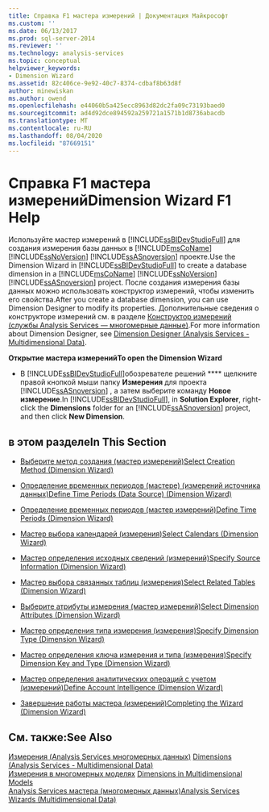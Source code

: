 ```yaml
---
title: Справка F1 мастера измерений | Документация Майкрософт
ms.custom: ''
ms.date: 06/13/2017
ms.prod: sql-server-2014
ms.reviewer: ''
ms.technology: analysis-services
ms.topic: conceptual
helpviewer_keywords:
- Dimension Wizard
ms.assetid: 82c406ce-9e92-40c7-8374-cdbaf8b63d8f
author: minewiskan
ms.author: owend
ms.openlocfilehash: e44060b5a425ecc8963d82dc2fa09c73193baed0
ms.sourcegitcommit: ad4d92dce894592a259721a1571b1d8736abacdb
ms.translationtype: MT
ms.contentlocale: ru-RU
ms.lasthandoff: 08/04/2020
ms.locfileid: "87669151"
---
```

# <a name="dimension-wizard-f1-help"></a><span data-ttu-id="d9dfc-102">Справка F1 мастера измерений</span><span class="sxs-lookup"><span data-stu-id="d9dfc-102">Dimension Wizard F1 Help</span></span>
  <span data-ttu-id="d9dfc-103">Используйте мастер измерений в [!INCLUDE[ssBIDevStudioFull](../includes/ssbidevstudiofull-md.md)] для создания измерения базы данных в [!INCLUDE[msCoName](../includes/msconame-md.md)] [!INCLUDE[ssNoVersion](../includes/ssnoversion-md.md)] [!INCLUDE[ssASnoversion](../includes/ssasnoversion-md.md)] проекте.</span><span class="sxs-lookup"><span data-stu-id="d9dfc-103">Use the Dimension Wizard in [!INCLUDE[ssBIDevStudioFull](../includes/ssbidevstudiofull-md.md)] to create a database dimension in a [!INCLUDE[msCoName](../includes/msconame-md.md)] [!INCLUDE[ssNoVersion](../includes/ssnoversion-md.md)] [!INCLUDE[ssASnoversion](../includes/ssasnoversion-md.md)] project.</span></span> <span data-ttu-id="d9dfc-104">После создания измерения базы данных можно использовать конструктор измерений, чтобы изменить его свойства.</span><span class="sxs-lookup"><span data-stu-id="d9dfc-104">After you create a database dimension, you can use Dimension Designer to modify its properties.</span></span> <span data-ttu-id="d9dfc-105">Дополнительные сведения о конструкторе измерений см. в разделе [Конструктор измерений (службы Analysis Services — многомерные данные)](dimension-designer-analysis-services-multidimensional-data.md).</span><span class="sxs-lookup"><span data-stu-id="d9dfc-105">For more information about Dimension Designer, see [Dimension Designer &#40;Analysis Services - Multidimensional Data&#41;](dimension-designer-analysis-services-multidimensional-data.md).</span></span>  
  
 <span data-ttu-id="d9dfc-106">**Открытие мастера измерений**</span><span class="sxs-lookup"><span data-stu-id="d9dfc-106">**To open the Dimension Wizard**</span></span>  
  
-   <span data-ttu-id="d9dfc-107">В [!INCLUDE[ssBIDevStudioFull](../includes/ssbidevstudiofull-md.md)]обозревателе решений \*\*\*\* щелкните правой кнопкой мыши папку **Измерения** для проекта [!INCLUDE[ssASnoversion](../includes/ssasnoversion-md.md)] , а затем выберите команду **Новое измерение**.</span><span class="sxs-lookup"><span data-stu-id="d9dfc-107">In [!INCLUDE[ssBIDevStudioFull](../includes/ssbidevstudiofull-md.md)], in **Solution Explorer**, right-click the **Dimensions** folder for an [!INCLUDE[ssASnoversion](../includes/ssasnoversion-md.md)] project, and then click **New Dimension**.</span></span>  
  
## <a name="in-this-section"></a><span data-ttu-id="d9dfc-108">в этом разделе</span><span class="sxs-lookup"><span data-stu-id="d9dfc-108">In This Section</span></span>  
  
-   [<span data-ttu-id="d9dfc-109">Выберите метод создания &#40;мастер измерений&#41;</span><span class="sxs-lookup"><span data-stu-id="d9dfc-109">Select Creation Method &#40;Dimension Wizard&#41;</span></span>](select-creation-method-dimension-wizard.md)  
  
-   [<span data-ttu-id="d9dfc-110">Определение временных периодов &#40;мастере&#41; &#40;измерений источника данных&#41;</span><span class="sxs-lookup"><span data-stu-id="d9dfc-110">Define Time Periods &#40;Data Source&#41; &#40;Dimension Wizard&#41;</span></span>](define-time-periods-data-source-dimension-wizard.md)  
  
-   [<span data-ttu-id="d9dfc-111">Определение временных периодов &#40;мастер измерений&#41;</span><span class="sxs-lookup"><span data-stu-id="d9dfc-111">Define Time Periods &#40;Dimension Wizard&#41;</span></span>](define-time-periods-dimension-wizard.md)  
  
-   [<span data-ttu-id="d9dfc-112">Мастер выбора календарей &#40;измерения&#41;</span><span class="sxs-lookup"><span data-stu-id="d9dfc-112">Select Calendars &#40;Dimension Wizard&#41;</span></span>](select-calendars-dimension-wizard.md)  
  
-   [<span data-ttu-id="d9dfc-113">Мастер определения исходных сведений &#40;измерений&#41;</span><span class="sxs-lookup"><span data-stu-id="d9dfc-113">Specify Source Information &#40;Dimension Wizard&#41;</span></span>](specify-source-information-dimension-wizard.md)  
  
-   [<span data-ttu-id="d9dfc-114">Мастер выбора связанных таблиц &#40;измерения&#41;</span><span class="sxs-lookup"><span data-stu-id="d9dfc-114">Select Related Tables &#40;Dimension Wizard&#41;</span></span>](select-related-tables-dimension-wizard.md)  
  
-   [<span data-ttu-id="d9dfc-115">Выберите атрибуты измерения &#40;мастер измерений&#41;</span><span class="sxs-lookup"><span data-stu-id="d9dfc-115">Select Dimension Attributes &#40;Dimension Wizard&#41;</span></span>](select-dimension-attributes-dimension-wizard.md)  
  
-   [<span data-ttu-id="d9dfc-116">Мастер определения типа измерения &#40;измерения&#41;</span><span class="sxs-lookup"><span data-stu-id="d9dfc-116">Specify Dimension Type &#40;Dimension Wizard&#41;</span></span>](specify-dimension-type-dimension-wizard.md)  
  
-   [<span data-ttu-id="d9dfc-117">Мастер определения ключа измерения и типа &#40;измерения&#41;</span><span class="sxs-lookup"><span data-stu-id="d9dfc-117">Specify Dimension Key and Type &#40;Dimension Wizard&#41;</span></span>](specify-dimension-key-and-type-dimension-wizard.md)  
  
-   [<span data-ttu-id="d9dfc-118">Мастер определения аналитических операций с учетом &#40;измерений&#41;</span><span class="sxs-lookup"><span data-stu-id="d9dfc-118">Define Account Intelligence &#40;Dimension Wizard&#41;</span></span>](define-account-intelligence-dimension-wizard.md)  
  
-   [<span data-ttu-id="d9dfc-119">Завершение работы мастера &#40;измерений&#41;</span><span class="sxs-lookup"><span data-stu-id="d9dfc-119">Completing the Wizard &#40;Dimension Wizard&#41;</span></span>](completing-the-wizard-dimension-wizard.md)  
  
## <a name="see-also"></a><span data-ttu-id="d9dfc-120">См. также:</span><span class="sxs-lookup"><span data-stu-id="d9dfc-120">See Also</span></span>  
 <span data-ttu-id="d9dfc-121">[Измерения &#40;Analysis Services многомерных данных&#41;](multidimensional-models-olap-logical-dimension-objects/dimensions-analysis-services-multidimensional-data.md) </span><span class="sxs-lookup"><span data-stu-id="d9dfc-121">[Dimensions &#40;Analysis Services - Multidimensional Data&#41;](multidimensional-models-olap-logical-dimension-objects/dimensions-analysis-services-multidimensional-data.md) </span></span>  
 <span data-ttu-id="d9dfc-122">[Измерения в многомерных моделях](multidimensional-models/dimensions-in-multidimensional-models.md) </span><span class="sxs-lookup"><span data-stu-id="d9dfc-122">[Dimensions in Multidimensional Models](multidimensional-models/dimensions-in-multidimensional-models.md) </span></span>  
 [<span data-ttu-id="d9dfc-123">Analysis Services мастера &#40;многомерных данных&#41;</span><span class="sxs-lookup"><span data-stu-id="d9dfc-123">Analysis Services Wizards &#40;Multidimensional Data&#41;</span></span>](analysis-services-wizards-multidimensional-data.md)  
  
  
